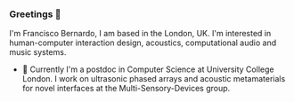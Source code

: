 ### Greetings 🖖

I'm Francisco Bernardo, I am based in the London, UK. I'm interested in human-computer interaction design, acoustics, computational audio and music systems.

- 🔭 Currently I'm a postdoc in Computer Science at University College London. I work on ultrasonic phased arrays and acoustic metamaterials for novel interfaces at the Multi-Sensory-Devices group.

<!--
**frantic0/frantic0** is a ✨ _special_ ✨ repository because its `README.md` (this file) appears on your GitHub profile.

Here are some ideas to get you started:

- 🔭 I’m currently working on ...
- 🌱 I’m currently learning ...
- 👯 I’m looking to collaborate on ...
- 🤔 I’m looking for help with ...
- 💬 Ask me about ...
- 📫 How to reach me: ...
- 😄 Pronouns: ...
- ⚡ Fun fact: ...
-->
